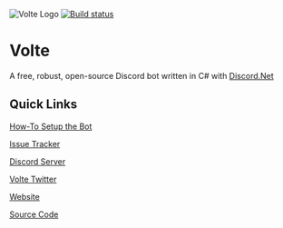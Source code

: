![Volte Logo](https://assets.greemdev.net/Volte.png)
[![Build status](https://greem.visualstudio.com/Volte/_apis/build/status/Volte-CI)](https://greem.visualstudio.com/Volte/_build/latest?definitionId=-1)

# Volte

A free, robust, open-source Discord bot written in C# with [Discord.Net](https://github.com/discord-net/Discord.Net)

## Quick Links 

 [How-To Setup the Bot](https://greemdev.atlassian.net/wiki/spaces/SIVA/pages/19300353/How+To)

 [Issue Tracker](https://github.com/GreemDev/Volte/issues)

 [Discord Server](https://discord.greemdev.net)

 [Volte Twitter](https://twitter.com/VolteBot)

 [Website](https://volte.greemdev.net)

 [Source Code](https://github.com/GreemDev/Volte)
 